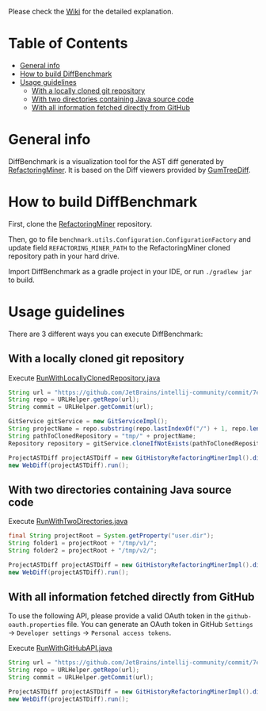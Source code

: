 Please check the [Wiki](https://github.com/pouryafard75/DiffBenchmark/wiki) for the detailed explanation.

Table of Contents
=================
   * [General info](#general-info)
   * [How to build DiffBenchmark](#how-to-build-diffbenchmark)
   * [Usage guidelines](#usage-guidelines)
      * [With a locally cloned git repository](#with-a-locally-cloned-git-repository)
      * [With two directories containing Java source code](#with-two-directories-containing-java-source-code)
      * [With all information fetched directly from GitHub](#with-all-information-fetched-directly-from-github)

# General info
DiffBenchmark is a visualization tool for the AST diff generated by [RefactoringMiner](https://github.com/tsantalis/RefactoringMiner).
It is based on the Diff viewers provided by [GumTreeDiff](https://github.com/GumTreeDiff/gumtree).

# How to build DiffBenchmark

First, clone the [RefactoringMiner](https://github.com/tsantalis/RefactoringMiner.git) repository.

Then, go to file `benchmark.utils.Configuration.ConfigurationFactory` and update field `REFACTORING_MINER_PATH` to the RefactoringMiner cloned repository path in your hard drive.

Import DiffBenchmark as a gradle project in your IDE, or run `./gradlew jar` to build.

# Usage guidelines

There are 3 different ways you can execute DiffBenchmark:

## With a locally cloned git repository

Execute [RunWithLocallyClonedRepository.java](https://github.com/pouryafard75/DiffBenchmark/blob/master/src/main/java/gui/RunWithLocallyClonedRepository.java)
```java
String url = "https://github.com/JetBrains/intellij-community/commit/7ed3f273ab0caf0337c22f0b721d51829bb0c877";
String repo = URLHelper.getRepo(url);
String commit = URLHelper.getCommit(url);

GitService gitService = new GitServiceImpl();
String projectName = repo.substring(repo.lastIndexOf("/") + 1, repo.length() - 4);
String pathToClonedRepository = "tmp/" + projectName;
Repository repository = gitService.cloneIfNotExists(pathToClonedRepository, repo);

ProjectASTDiff projectASTDiff = new GitHistoryRefactoringMinerImpl().diffAtCommit(repository, commit);
new WebDiff(projectASTDiff).run();
```
## With two directories containing Java source code

Execute [RunWithTwoDirectories.java](https://github.com/pouryafard75/DiffBenchmark/blob/master/src/main/java/gui/RunWithTwoDirectories.java)
```java
final String projectRoot = System.getProperty("user.dir");
String folder1 = projectRoot + "/tmp/v1/";
String folder2 = projectRoot + "/tmp/v2/";

ProjectASTDiff projectASTDiff = new GitHistoryRefactoringMinerImpl().diffAtDirectories(Path.of(folder1), Path.of(folder2));
new WebDiff(projectASTDiff).run();
```

## With all information fetched directly from GitHub
To use the following API, please provide a valid OAuth token in the `github-oauth.properties` file.
You can generate an OAuth token in GitHub `Settings` -> `Developer settings` -> `Personal access tokens`.

Execute [RunWithGitHubAPI.java](https://github.com/pouryafard75/DiffBenchmark/blob/master/src/main/java/gui/RunWithGitHubAPI.java)
```java
String url = "https://github.com/JetBrains/intellij-community/commit/7ed3f273ab0caf0337c22f0b721d51829bb0c877";
String repo = URLHelper.getRepo(url);
String commit = URLHelper.getCommit(url);

ProjectASTDiff projectASTDiff = new GitHistoryRefactoringMinerImpl().diffAtCommit(repo, commit, 1000);
new WebDiff(projectASTDiff).run();
```

